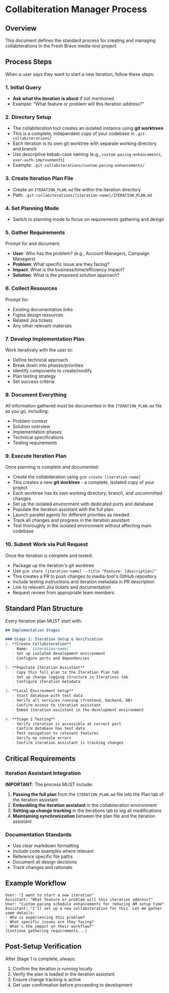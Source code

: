 # Collabiteration Manager Process

## Overview
This document defines the standard process for creating and managing collabiterations in the Fresh Bravo media-tool project.

## Process Steps

When a user says they want to start a new iteration, follow these steps:

### 1. Initial Query
- **Ask what the iteration is about** if not mentioned
- Example: "What feature or problem will this iteration address?"

### 2. Directory Setup
- The collabiteration tool creates an isolated instance using **git worktrees**
- This is a complete, independent copy of your codebase in `.git-collabiterations/`
- Each iteration is its own git worktree with separate working directory and branch
- Use descriptive kebab-case naming (e.g., `custom-pacing-enhancements`, `user-auth-improvements`)
- Example: `.git-collabiterations/custom-pacing-enhancements/`

### 3. Create Iteration Plan File
- Create an `ITERATION_PLAN.md` file within the iteration directory
- Path: `.git-collabiterations/[iteration-name]/ITERATION_PLAN.md`

### 4. Set Planning Mode
- Switch to planning mode to focus on requirements gathering and design

### 5. Gather Requirements
Prompt for and document:
- **User**: Who has the problem? (e.g., Account Managers, Campaign Managers)
- **Problem**: What specific issue are they facing?
- **Impact**: What is the business/time/efficiency impact?
- **Solution**: What is the proposed solution approach?

### 6. Collect Resources
Prompt for:
- Existing documentation links
- Figma design resources
- Related Jira tickets
- Any other relevant materials

### 7. Develop Implementation Plan
Work iteratively with the user to:
- Define technical approach
- Break down into phases/priorities
- Identify components to create/modify
- Plan testing strategy
- Set success criteria

### 8. Document Everything
All information gathered must be documented in the `ITERATION_PLAN.md` file as you go, including:
- Problem context
- Solution overview
- Implementation phases
- Technical specifications
- Testing requirements

### 9. Execute Iteration Plan
Once planning is complete and documented:
- Create the collabiteration using `gcm create [iteration-name]`
- This creates a new **git worktree** - a complete, isolated copy of your project
- Each worktree has its own working directory, branch, and uncommitted changes
- Set up the isolated environment with dedicated ports and database
- Populate the iteration assistant with the full plan
- Launch parallel agents for different priorities as needed
- Track all changes and progress in the iteration assistant
- Test thoroughly in the isolated environment without affecting main codebase

### 10. Submit Work via Pull Request
Once the iteration is complete and tested:
- Package up the iteration's git worktree
- Use `gcm share [iteration-name] --title "Feature: [description]"`
- This creates a PR to push changes to media-tool's GitHub repository
- Include testing instructions and iteration metadata in PR description
- Link to relevant Jira tickets and documentation
- Request review from appropriate team members

## Standard Plan Structure

Every iteration plan MUST start with:

```markdown
## Implementation Stages

### Stage 1: Iteration Setup & Verification
1. **Create Collabiteration**
   - Name: `[iteration-name]`
   - Set up isolated development environment
   - Configure ports and dependencies

2. **Populate Iteration Assistant**
   - Copy this full plan to the Iteration Plan tab
   - Set up change logging structure in Iterations tab
   - Configure iteration metadata

3. **Local Environment Setup**
   - Start database with test data
   - Verify all services running (frontend, backend, DB)
   - Confirm access to iteration assistant
   - Embed iteration assistant in the development environment

4. **Stage 1 Testing**
   - Verify iteration is accessible at correct port
   - Confirm database has test data
   - Test navigation to relevant features
   - Verify no console errors
   - Confirm iteration assistant is tracking changes
```

## Critical Requirements

### Iteration Assistant Integration
**IMPORTANT**: The process MUST include:
1. **Passing the full plan** from the `ITERATION_PLAN.md` file into the Plan tab of the iteration assistant
2. **Embedding the iteration assistant** in the collabiteration environment
3. **Setting up change tracking** in the Iterations tab to log all modifications
4. **Maintaining synchronization** between the plan file and the iteration assistant

### Documentation Standards
- Use clear markdown formatting
- Include code examples where relevant
- Reference specific file paths
- Document all design decisions
- Track changes and rationale

## Example Workflow

```
User: "I want to start a new iteration"
Assistant: "What feature or problem will this iteration address?"
User: "Custom pacing schedule enhancements for reducing AM setup time"
Assistant: "I'll set up a new collabiteration for this. Let me gather some details:
- Who is experiencing this problem?
- What specific issues are they facing?
- What's the impact on their workflow?"
[Continue gathering requirements...]
```

## Post-Setup Verification
After Stage 1 is complete, always:
1. Confirm the iteration is running locally
2. Verify the plan is loaded in the iteration assistant
3. Ensure change tracking is active
4. Get user confirmation before proceeding to development